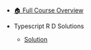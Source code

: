 - [🏠 Full Course Overview](/README)


- Typescript R D   Solutions
  - [Solution](./Solution.md "Solution")
